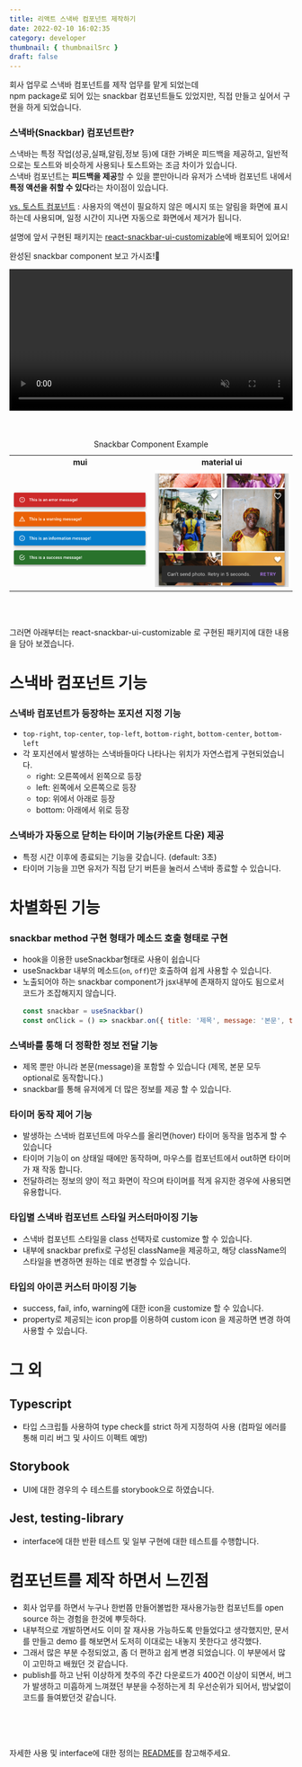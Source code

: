 ```yaml
---
title: 리액트 스낵바 컴포넌트 제작하기
date: 2022-02-10 16:02:35
category: developer
thumbnail: { thumbnailSrc }
draft: false
---
```


회사 업무로 스낵바 컴포넌트를 제작 업무를 맡게 되었는데<br />
npm package로 되어 있는 snackbar 컴포넌트들도 있었지만, 직접 만들고 싶어서 구현을 하게 되었습니다.<br />

### 스낵바(Snackbar) 컴포넌트란?

스낵바는 특정 작업(성공,실패,알림,정보 등)에 대한 가벼운 피드백을 제공하고,
일반적으로는 토스트와 비슷하게 사용되나 토스트와는 조금 차이가 있습니다. <br />
스낵바 컴포넌트는 **피드백을 제공**할 수 있을 뿐만아니라 유저가 스낵바 컴포넌트 내에서 **특정 액션을 취할 수 있다**라는 차이점이 있습니다.

<u>vs. 토스트 컴포넌트</u>
: 사용자의 액션이 필요하지 않은 메시지 또는 알림을 화면에 표시하는데 사용되며, 일정 시간이 지나면 자동으로 화면에서 제거가 됩니다.


설명에 앞서 구현된 패키지는 [react-snackbar-ui-customizable](https://www.npmjs.com/package/react-snackbar-ui-customizable)에 배포되어 있어요!

완성된 snackbar component 보고 가시죠!🎨 <br />

<video autoplay controls loop width="100%" muted="muted">
   <source src="./img/snackbar-demo.mov" type="video/mp4" />
</video>

<br />
<br />
<br />

<table>
<caption>Snackbar Component Example</caption>
<tr>
  <th>mui</th>
  <th>material ui</th>
</tr>
<tr>
  <td width="50%"><img src="./img/mui-snackbar.png" /></td>
  <td width="50%"><img src="./img/materialui-snackbar.png" /></td>
</tr>
</table>

<br />
<br />

그러면 아래부터는 react-snackbar-ui-customizable 로 구현된 패키지에 대한 내용을 담아 보겠습니다.

# 스낵바 컴포넌트 기능
### 스낵바 컴포넌트가 등장하는 포지션 지정 기능
- `top-right`, `top-center`, `top-left`, `bottom-right`, `bottom-center`, `bottom-left`
- 각 포지션에서 발생하는 스낵바들마다 나타나는 위치가 자연스럽게 구현되었습니다.
  - right: 오른쪽에서 왼쪽으로 등장
  - left: 왼쪽에서 오른쪽으로 등장
  - top: 위에서 아래로 등장
  - bottom: 아래에서 위로 등장

### 스낵바가 자동으로 닫히는 타이머 기능(카운트 다운) 제공
- 특정 시간 이후에 종료되는 기능을 갖습니다. (default: 3초)
- 타이머 기능을 끄면 유저가 직접 닫기 버튼을 눌러서 스낵바 종료할 수 있습니다.

# 차별화된 기능
### snackbar method 구현 형태가 메소드 호출 형태로 구현
- hook을 이용한 useSnackbar형태로 사용이 쉽습니다
- useSnackbar 내부의 메소드(`on`, `off`)만 호출하여 쉽게 사용할 수 있습니다.
- 노출되어야 하는 snackbar component가 jsx내부에 존재하지 않아도 됨으로서 코드가 조잡해지지 않습니다.
  ```javascript
  const snackbar = useSnackbar()
  const onClick = () => snackbar.on({ title: '제목', message: '본문', type: 'SUCCESS' })
  ```

### 스낵바를 통해 더 정확한 정보 전달 기능
- 제목 뿐만 아니라 본문(message)을 포함할 수 있습니다 (제목, 본문 모두 optional로 동작합니다.)
- snackbar를 통해 유저에게 더 많은 정보를 제공 할 수 있습니다.

### 타이머 동작 제어 기능
- 발생하는 스낵바 컴포넌트에 마우스를 올리면(hover) 타이머 동작을 멈추게 할 수 있습니다
- 타이머 기능이 on 상태일 때에만 동작하며, 마우스를 컴포넌트에서 out하면 타이머가 재 작동 합니다.
- 전달하려는 정보의 양이 적고 화면이 작으며 타이머를 적게 유지한 경우에 사용되면 유용합니다.

### 타입별 스낵바 컴포넌트 스타일 커스터마이징 기능
- 스낵바 컴포넌트 스타일을 class 선택자로 customize 할 수 있습니다.
- 내부에 snackbar prefix로 구성된 className을 제공하고, 해당 className의 스타일을 변경하면 원하는 데로 변경할 수 있습니다.

### 타입의 아이콘 커스터 마이징 기능
- success, fail, info, warning에 대한 icon을 customize 할 수 있습니다.
- property로 제공되는 icon prop를 이용하여 custom icon 을 제공하면 변경 하여 사용할 수 있습니다.


# 그 외
## Typescript
- 타입 스크립틀 사용하여 type check를 strict 하게 지정하여 사용 (컴파일 에러를 통해 미리 버그 및 사이드 이펙트 예방)

## Storybook
- UI에 대한 경우의 수 테스트를 storybook으로 하였습니다.

## Jest, testing-library
- interface에 대한 반환 테스트 및 일부 구현에 대한 테스트를 수행합니다.

# 컴포넌트를 제작 하면서 느낀점
- 회사 업무를 하면서 누구나 한번쯤 만들어볼법한 재사용가능한 컴포넌트를 open source 하는 경험을 한것에 뿌듯하다.
- 내부적으로 개발하면서도 이미 잘 재사용 가능하도록 만들었다고 생각했지만, 문서를 만들고 demo 를 해보면서 도저히 이대로는 내놓지 못한다고 생각했다.
- 그래서 많은 부분 수정되었고, 좀 더 편하고 쉽게 변경 되었습니다. 이 부분에서 많이 고민하고 배웠던 것 같습니다.
- publish를 하고 난뒤 이상하게 첫주의 주간 다운로드가 400건 이상이 되면서, 버그가 발생하고 미흡하게 느껴졌던 부분을 수정하는게 최 우선순위가 되어서, 밤낮없이 코드를 들여봤던것 같습니다.

<br />
<br />
<br />

자세한 사용 및 interface에 대한 정의는 [README](https://www.npmjs.com/package/react-snackbar-ui-customizable)를 참고해주세요.

<!-- ### 해야할 리스트 -->
<!-- ✅ Storybook으로 Demo site 구축하기 -->
<!-- ✅ Timer 최적화 하기 -->
